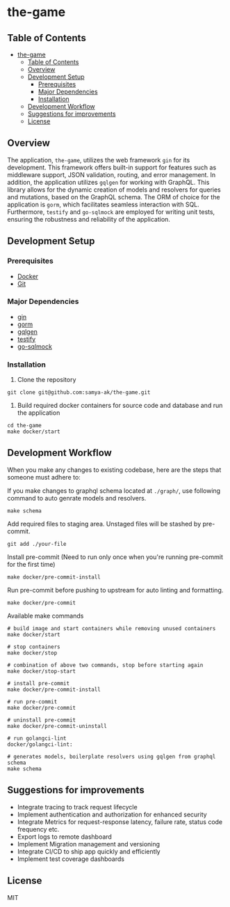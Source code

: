 # the-game

## Table of Contents
- [the-game](#the-game)
	- [Table of Contents](#table-of-contents)
	- [Overview](#overview)
	- [Development Setup](#development-setup)
		- [Prerequisites](#prerequisites)
		- [Major Dependencies](#major-dependencies)
		- [Installation](#installation)
	- [Development Workflow](#development-workflow)
	- [Suggestions for improvements](#suggestions-for-improvements)
	- [License](#license)

## Overview
The application, `the-game`, utilizes the web framework `gin` for its development. This framework offers built-in support for features such as middleware support, JSON validation, routing, and error management. In addition, the application utilizes `gqlgen` for working with GraphQL. This library allows for the dynamic creation of models and resolvers for queries and mutations, based on the GraphQL schema. The ORM of choice for the application is `gorm`, which facilitates seamless interaction with SQL. Furthermore, `testify` and `go-sqlmock` are employed for writing unit tests, ensuring the robustness and reliability of the application.

## Development Setup
### Prerequisites
- [Docker](https://docs.docker.com/install/)
- [Git](https://git-scm.com/downloads)

### Major Dependencies
- [gin](https://github.com/gin-gonic/gin)
- [gorm](https://github.com/go-gorm/gorm)
- [gqlgen](https://github.com/99designs/gqlgen)
- [testify](https://github.com/stretchr/testify)
- [go-sqlmock](https://github.com/DATA-DOG/go-sqlmock)

### Installation
1. Clone the repository
``` shell
git clone git@github.com:samya-ak/the-game.git
```

1. Build required docker containers for source code and database and run the application
```
cd the-game
make docker/start
```

## Development Workflow
When you make any changes to existing codebase, here are the steps that someone must adhere to:

If you make changes to graphql schema located at `./graph/`, use following command to auto genrate models and resolvers.
```
make schema
```

Add required files to staging area. Unstaged files will be stashed by pre-commit.
```
git add ./your-file
```

Install pre-commit (Need to run only once when you're running pre-commit for the first time)
```
make docker/pre-commit-install
```

Run pre-commit before pushing to upstream for auto linting and formatting.
```
make docker/pre-commit
```

Available make commands
``` shell
# build image and start containers while removing unused containers
make docker/start

# stop containers
make docker/stop

# combination of above two commands, stop before starting again
make docker/stop-start

# install pre-commit
make docker/pre-commit-install

# run pre-commit
make docker/pre-commit

# uninstall pre-commit
make docker/pre-commit-uninstall

# run golangci-lint
docker/golangci-lint:

# generates models, boilerplate resolvers using gqlgen from graphql schema
make schema
```

## Suggestions for improvements
- Integrate tracing to track request lifecycle
- Implement authentication and authorization for enhanced security
- Integrate Metrics for request-response latency, failure rate, status code frequency etc.
- Export logs to remote dashboard
- Implement Migration management and versioning
- Integrate CI/CD to ship app quickly and efficiently
- Implement test coverage dashboards

## License
MIT
